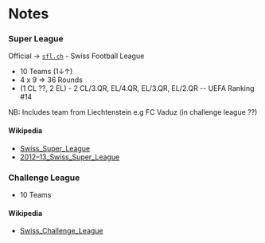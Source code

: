 # Notes

### Super League

Official -> [`sfl.ch`](http://sfl.ch) - Swiss Football League

- 10 Teams (1↓↑)
- 4 x 9 => 36 Rounds
- (1 CL ??, 2 EL) - 2 CL/3.QR, EL/4.QR, EL/3.QR, EL/2.QR -- UEFA Ranking #14


NB: Includes team from Liechtenstein e.g FC Vaduz  (in challenge league ??)

#### Wikipedia

- [Swiss_Super_League](http://en.wikipedia.org/wiki/Swiss_Super_League)
- [2012–13_Swiss_Super_League](http://en.wikipedia.org/wiki/2012–13_Swiss_Super_League)


### Challenge League

- 10 Teams

#### Wikipedia

- [Swiss_Challenge_League](http://en.wikipedia.org/wiki/Swiss_Challenge_League)

